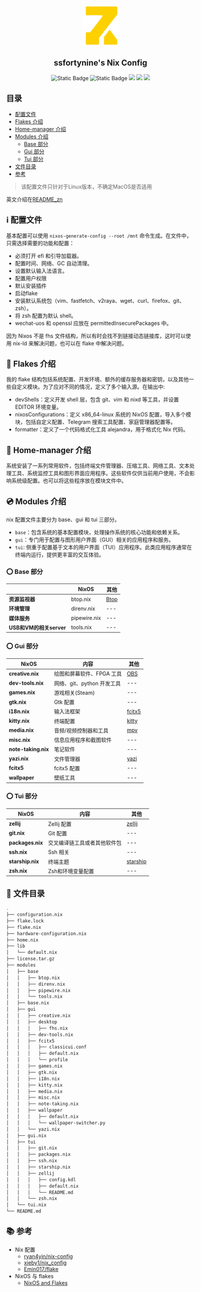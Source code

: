 <p align="center">
  <img width="100px" src="./images/logo.png" align="center" alt="GitHub Readme Stats" />
  <h2 align="center">ssfortynine's Nix Config</h2>
  <p align="center">
    <img alt="Static Badge" src="https://img.shields.io/badge/Nixos-24.05-blue">
    <img alt="Static Badge" src="https://img.shields.io/badge/nix%20flakes-learning-ff66ff">
    <img src="https://img.shields.io/github/issues/ssfortynine/nix-config" />
    <img src="https://img.shields.io/github/forks/ssfortynine/nix-config" />
    <img src="https://img.shields.io/github/stars/ssfortynine/nix-config" />
   </p>
</p>

## 目录
+ [配置文件](#配置文件)
+ [Flakes 介绍](#Flakes)
+ [Home-manager 介绍](#Home-manager)
+ [Modules 介绍](#Modules)
    + [Base 部分](#Base)
    + [Gui 部分](#Gui)
    + [Tui 部分](#Tui)
+ [文件目录](#文件目录)
+ [参考](#参考)

> 该配置文件只针对于Linux版本，不确定MacOS是否适用

英文介绍在[README_zn][README_zn]

## :information_source: 配置文件

基本配置可以使用 `nixos-generate-config --root /mnt` 命令生成。在文件中，只需选择需要的功能和配置：
+ 必须打开 efi 和引导加载器。
+ 配置时间、网络、GC 自动清理。
+ 设置默认输入法语言。
+ 配置用户权限
+ 默认安装插件
+ 启动flake
+ 安装默认系统包（vim、fastfetch、v2raya、wget、curl、firefox、git、zsh）。
+ 将 zsh 配置为默认 shell。
+ wechat-uos 和 openssl 应放在 permittedInsecurePackages 中。

因为 Nixos 不是 fhs 文件结构，所以有时会找不到链接动态链接库，这时可以使用 nix-ld 来解决问题，也可以在 flake 中解决问题。

## :page_facing_up: Flakes 介绍

我的 flake 结构包括系统配置、开发环境、额外的缓存服务器和密钥，以及其他一些自定义模块。为了应对不同的情况，定义了多个输入源。在输出中:

+ devShells：定义开发 shell 层，包含 git、vim 和 nixd 等工具，并设置 EDITOR 环境变量。
+ nixosConfigurations：定义 x86_64-linux 系统的 NixOS 配置，导入多个模块，包括自定义配置、Telegram 搜索工具配置、家庭管理器配置等。
+ formatter：定义了一个代码格式化工具 alejandra，用于格式化 Nix 代码。

## :page_facing_up: Home-manager 介绍

系统安装了一系列常用软件，包括终端文件管理器、压缩工具、网络工具、文本处理工具、系统监控工具和图形界面应用程序。这些软件仅供当前用户使用，不会影响系统级配置。也可以将这些程序放在模块文件中。

## :cd: Modules 介绍

nix 配置文件主要分为 base、gui 和 tui 三部分。
+ `base`：包含系统的基本配置模块，处理操作系统的核心功能和依赖关系。
+ `gui`：专门用于配置与图形用户界面（GUI）相关的应用程序和服务。 
+ `tui`: 侧重于配置基于文本的用户界面（TUI）应用程序。此类应用程序通常在终端内运行，提供更丰富的交互体验。

### :o: Base 部分
|                             | NixOS                                       | 其他  |
| --------------------------- | --------------------------------------------| ----  |
|**资源监视器**             | btop.nix                                      | [Btop][Btop]|
|**环境管理**               | direnv.nix                                    | ---   |
|**媒体服务**               | pipewire.nix                                  | ---   |
|**USB和VM的相关server**    | tools.nix                                     | ---   |

### :o: Gui 部分

| NixOS                       | 内容                                        | 其他  |
| --------------------------- | --------------------------------------------| ----  |
|**creative.nix**             | 绘图和屏幕软件、FPGA 工具                   | [OBS][OBS]|  
|**dev-tools.nix**            | 网络、git、python 开发工具                  | ---   |
|**games.nix**                | 游戏相关(Steam)                             | ---   |
|**gtk.nix**                  | Gtk 配置                                    | ---   |
|**i18n.nix**                 | 输入法框架                                  | [fcitx5][Fcitx5]   |
|**kitty.nix**                | 终端配置                                    | [kitty][kitty]|
|**media.nix**                | 音频/视频控制器和工具                       | [mpv][mpv]|
|**misc.nix**                 | 信息应用程序和截图软件                      | ---   |
|**note-taking.nix**          | 笔记软件                                    | ---   |
|**yazi.nix**                 | 文件管理器                                  | [yazi][Yazi]|
|**fcitx5**                   | fcitx5 配置                                 | ---   |
|**wallpaper**                | 壁纸工具                                    | ---   |

### :o: Tui 部分

| NixOS  | 内容 | 其他 |
| ----- | ------------- | ---- |
|**zellij** | Zellij 配置 | [zellij][Zellij] |
|**git.nix** | Git 配置 | --- |
|**packages.nix** | 交叉编译链工具或者其他软件包| --- |
|**ssh.nix** | Ssh 相关 | --- |
|**starship.nix** | 终端主题 | [starship][Starship] |
|**zsh.nix** | Zsh和环境变量配置 | --- |


## :card_index: 文件目录
```bash
.
├── configuration.nix
├── flake.lock
├── flake.nix
├── hardware-configuration.nix
├── home.nix
├── lib
│   └── default.nix
├── license.tar.gz
├── modules
│   ├── base
│   │   ├── btop.nix
│   │   ├── direnv.nix
│   │   ├── pipewire.nix
│   │   └── tools.nix
│   ├── base.nix
│   ├── gui
│   │   ├── creative.nix
│   │   ├── desktop
│   │   │   ├── fhs.nix
│   │   ├── dev-tools.nix
│   │   ├── fcitx5
│   │   │   ├── classicui.conf
│   │   │   ├── default.nix
│   │   │   └── profile
│   │   ├── games.nix
│   │   ├── gtk.nix
│   │   ├── i18n.nix
│   │   ├── kitty.nix
│   │   ├── media.nix
│   │   ├── misc.nix
│   │   ├── note-taking.nix
│   │   ├── wallpaper
│   │   │   ├── default.nix
│   │   │   └── wallpaper-switcher.py
│   │   └── yazi.nix
│   ├── gui.nix
│   ├── tui
│   │   ├── git.nix
│   │   ├── packages.nix
│   │   ├── ssh.nix
│   │   ├── starship.nix
│   │   ├── zellij
│   │   │   ├── config.kdl
│   │   │   ├── default.nix
│   │   │   └── README.md
│   │   └── zsh.nix
│   └── tui.nix
└── README.md

```
## :books: 参考

+ Nix 配置
    + [ryan4yin/nix-config](https://github.com/ryan4yin/nix-config)
    + [xieby1/nix_config](https://github.com/xieby1/nix_config)
    + [Emin017/flake](https://github.com/Emin017/flake)
+ NixOS 与 flakes
    + [NixOS and Flakes](https://nixos-and-flakes.thiscute.world/zh/preface)




[Kitty]: https://github.com/kovidgoyal/kitty
[Starship]: https://github.com/starship/starship
[Btop]: https://github.com/aristocratos/btop
[mpv]: https://github.com/mpv-player/mpv
[Zellij]: https://github.com/zellij-org/zellij
[OBS]: https://obsproject.com
[Yazi]: https://github.com/sxyazi/yazi
[Fcitx5]: https://github.com/fcitx/fcitx5
[ryan4yin/nix-config]: https://github.com/ryan4yin/nix-config
[README_zn]: https://github.com/ssfortynine/nix-config/blob/main/README_zn.md

